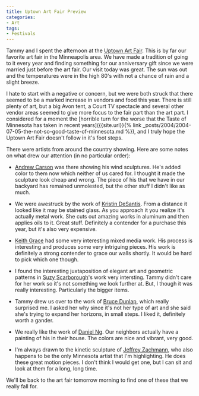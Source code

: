 ```yaml
---
title: Uptown Art Fair Preview
categories:
- Art
tags:
- Festivals
---
```


Tammy and I spent the afternoon at the [Uptown Art Fair](http://www.uptownminneapolis.com/art-fair/). This is by far our favorite art fair in the Minneapolis area. We have made a tradition of going to it every year and finding something for our anniversary gift since we were married just before the art fair. Our visit today was great. The sun was out and the temperatures were in the high 80's with not a chance of rain and a slight breeze.

I hate to start with a negative or concern, but we were both struck that there seemed to be a marked increase in vendors and food this year. There is still plenty of art, but a big Avon tent, a Court TV spectacle and several other vendor areas seemed to give more focus to the fair part than the art part. I considered for a moment the [horrible turn for the worse that the Taste of Minnesota has taken in recent years]({{site.url}}{% link _posts/2004/2004-07-05-the-not-so-good-taste-of-minnesota.md %}), and I truly hope the Uptown Art Fair doesn't follow in it's foot steps.

There were artists from around the country showing. Here are some notes on what drew our attention (in no particular order):



  * [Andrew Carson](http://www.windsculpture.com/) was there showing his wind sculptures. He's added color to them now which neither of us cared for. I thought it made the sculpture look cheap and wrong. The piece of his that we have in our backyard has remained unmolested, but the other stuff I didn't like as much.


  * We were awestruck by the work of [Kristin DeSantis](http://www.kristindesantis.com/). From a distance it looked like it may be stained glass. As you approach it you realize it's actually metal work. She cuts out amazing works in aluminum and then applies oils to it. Great stuff. Definitely a contender for a purchase this year, but it's also very expensive.


  * [Keith Grace](http://www.grace-design.com/keith/) had some very interesting mixed media work. His process is interesting and produces some very intriguing pieces. His work is definitely a strong contender to grace our walls shortly. It would be hard to pick which one though. 


  * I found the interesting juxtaposition of elegant art and geometric patterns in [Suzy Scarborough](http://www.suzyscarborough.com/)'s work very intersting. Tammy didn't care for her work so it's not something we look further at. But, I though it was really interesting. Particularly the bigger items.


  * Tammy drew us over to the work of [Bruce Dunlap](http://www.bruce-dunlap.com/), which really surprised me. I asked her why since it's not her type of art and she said she's trying to expand her horizons, in small steps. I liked it, definitely worth a gander.


  * We really like the work of [Daniel Ng](http://www.danielngart.com/). Our neighbors actually have a painting of his in their house. The colors are nice and vibrant, very good.


  * I'm always drawn to the kinetic sculpture of [Jeffrey Zachmann](http://www.zachmann.com/), who also happens to be the only Minnesota artist that I'm highlighting. He does these great motion pieces. I don't think I would get one, but I can sit and look at them for a long, long time.

We'll be back to the art fair tomorrow morning to find one of these that we really fall for.

